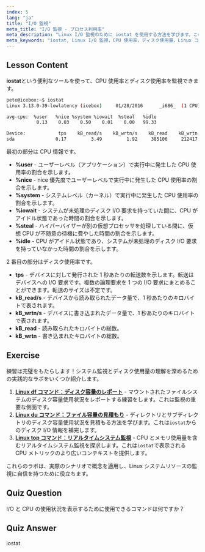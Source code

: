 ```yaml
---
index: 5
lang: "ja"
title: "I/O 監視"
meta_title: "I/O 監視 - プロセス利用率"
meta_description: "Linux I/O 監視のために iostat を使用する方法を学びます。この必須コマンドで CPU とディスク使用量のメトリックを理解します。システムパフォーマンスを向上させましょう！"
meta_keywords: "iostat, Linux I/O 監視，CPU 使用率，ディスク使用量，Linux コマンド，初心者，チュートリアル，ガイド"
---
```


## Lesson Content

**iostat**という便利なツールを使って、CPU 使用率とディスク使用率を監視できます。

```bash
pete@icebox:~$ iostat
Linux 3.13.0-39-lowlatency (icebox)     01/28/2016      _i686_  (1 CPU)

avg-cpu:  %user   %nice %system %iowait  %steal   %idle
           0.13    0.03    0.50    0.01    0.00   99.33

Device:            tps    kB_read/s    kB_wrtn/s    kB_read    kB_wrtn
sda               0.17         3.49         1.92     385106     212417
```

最初の部分は CPU 情報です。

- **%user** - ユーザーレベル（アプリケーション）で実行中に発生した CPU 使用率の割合を示します。
- **%nice** - nice 優先度でユーザーレベルで実行中に発生した CPU 使用率の割合を示します。
- **%system** - システムレベル（カーネル）で実行中に発生した CPU 使用率の割合を示します。
- **%iowait** - システムが未処理のディスク I/O 要求を持っていた間に、CPU がアイドル状態であった時間の割合を示します。
- **%steal** - ハイパーバイザーが別の仮想プロセッサを処理している間に、仮想 CPU が不随意の待機に費やした時間の割合を示します。
- **%idle** - CPU がアイドル状態であり、システムが未処理のディスク I/O 要求を持っていなかった時間の割合を示します。

2 番目の部分はディスク使用率です。

- **tps** - デバイスに対して発行された 1 秒あたりの転送数を示します。転送はデバイスへの I/O 要求です。複数の論理要求を 1 つの I/O 要求にまとめることができます。転送のサイズは不定です。
- **kB_read/s** - デバイスから読み取られたデータ量で、1 秒あたりのキロバイトで表されます。
- **kB_wrtn/s** - デバイスに書き込まれたデータ量で、1 秒あたりのキロバイトで表されます。
- **kB_read** - 読み取られたキロバイトの総数。
- **kB_wrtn** - 書き込まれたキロバイトの総数。

## Exercise

練習は完璧をもたらします！システム監視とディスク使用量の理解を深めるための実践的なラボをいくつか紹介します。

1. **[Linux df コマンド：ディスク容量のレポート](https://labex.io/ja/labs/linux-linux-df-command-disk-space-reporting-219188)** - マウントされたファイルシステムのディスク容量使用状況をレポートする練習をします。これは監視の重要な側面です。
2. **[Linux du コマンド：ファイル容量の見積もり](https://labex.io/ja/labs/linux-linux-du-command-file-space-estimating-219190)** - ディレクトリとサブディレクトリのディスク容量使用状況を見積もる方法を学びます。これは`iostat`からのディスク I/O 情報を補完します。
3. **[Linux top コマンド：リアルタイムシステム監視](https://labex.io/ja/labs/linux-linux-top-command-real-time-system-monitoring-388500)** - CPU とメモリ使用量を含むリアルタイムシステム監視を探求します。これは`iostat`で表示される CPU メトリックのより広いコンテキストを提供します。

これらのラボは、実際のシナリオで概念を適用し、Linux システムリソースの監視に自信を持つために役立ちます。

## Quiz Question

I/O と CPU の使用状況を表示するために使用できるコマンドは何ですか？

## Quiz Answer

iostat

